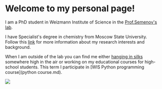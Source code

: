 





# Welcome to my personal page!

I am a PhD student in Weizmann Institute of Science in the [Prof.Semenov's lab](https://www.weizmann.ac.il/Organic_Chemistry/Semenov/home).

I have Specialist's degree in chemistry from Moscow State University. Follow this [link](research.md) for more information about my research interests and background. 

When I am outside of the lab you can find me either [hanging in silks](silks.md) somewhere high in the air or working on my educational courses for high-school students. This term I participate in [WIS Python programming course](python course.md). 

![](https://www.onepointesolutions.com/wp-content/uploads/2022/05/5-Types-of-Chemistry.jpg)


